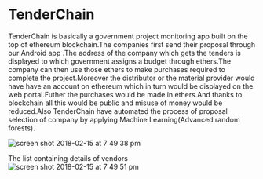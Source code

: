 # TenderChain
TenderChain is basically a government project monitoring app built on the top of ethereum blockchain.The companies first send their proposal through our Android app .The address of the company which gets the tenders is displayed to which government assigns a budget through ethers.The company can then use those ethers to make purchases required to complete the project.Moreover the distributor or the material provider would have have an account on ethereum which in turn would be displayed on the web portal.Futher the purchases would be made in ethers.And thanks to blockchain all this would be public and misuse of money would be reduced.Also TenderChain have automated the process of proposal selection of company by applying Machine Learning(Advanced random forests).


![screen shot 2018-02-15 at 7 49 38 pm](https://user-images.githubusercontent.com/20151526/36261180-8cb69376-1289-11e8-8558-99993230d5f8.png)

The list containing details of vendors
![screen shot 2018-02-15 at 7 49 51 pm](https://user-images.githubusercontent.com/20151526/36261224-b11ffc16-1289-11e8-82fb-00e6b9582248.png)
